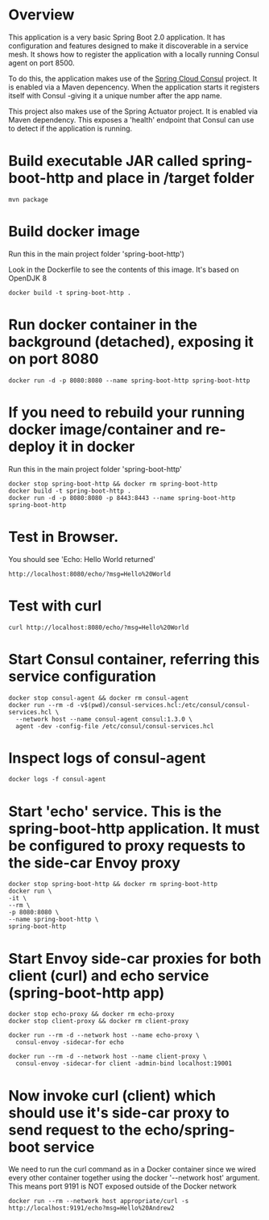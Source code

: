 # Overview

This application is a very basic Spring Boot 2.0 application.  It has configuration and features designed to make it discoverable in a service mesh.
It shows how to register the application with a locally running Consul agent on port 8500.  

To do this, the application makes use of the [Spring Cloud Consul](http://cloud.spring.io/spring-cloud-consul/single/spring-cloud-consul.html) project.  It is enabled via a Maven depencency.  When the application starts it registers itself with Consul -giving it a unique number after the app name.

This project also makes use of the Spring Actuator project.  It is enabled via Maven dependency.  This exposes a 'health' endpoint that Consul can use to detect if the application is running. 

# Build executable JAR called spring-boot-http and place in /target folder

`mvn package`

# Build docker image
Run this in the main project folder 'spring-boot-http')

Look in the Dockerfile to see the contents of this image.  It's based on OpenDJK 8

`docker build -t spring-boot-http .`

# Run docker container in the background (detached), exposing it on port 8080

`docker run -d -p 8080:8080 --name spring-boot-http spring-boot-http`

# If you need to rebuild your running docker image/container and re-deploy it in docker
Run this in the main project folder 'spring-boot-http'

```
docker stop spring-boot-http && docker rm spring-boot-http
docker build -t spring-boot-http .
docker run -d -p 8080:8080 -p 8443:8443 --name spring-boot-http spring-boot-http
```

# Test in Browser.  
You should see 'Echo: Hello World returned'

`http://localhost:8080/echo/?msg=Hello%20World`

# Test with curl

`curl http://localhost:8080/echo/?msg=Hello%20World`

# Start Consul container, referring this service configuration

```
docker stop consul-agent && docker rm consul-agent
docker run --rm -d -v$(pwd)/consul-services.hcl:/etc/consul/consul-services.hcl \
  --network host --name consul-agent consul:1.3.0 \
  agent -dev -config-file /etc/consul/consul-services.hcl
```

# Inspect logs of consul-agent

`docker logs -f consul-agent`

# Start 'echo' service.  This is the spring-boot-http application.  It must be configured to proxy requests to the side-car Envoy proxy

```
docker stop spring-boot-http && docker rm spring-boot-http
docker run \
-it \
--rm \
-p 8080:8080 \
--name spring-boot-http \
spring-boot-http
```


# Start Envoy side-car proxies for both client (curl) and echo service (spring-boot-http app)

```
docker stop echo-proxy && docker rm echo-proxy
docker stop client-proxy && docker rm client-proxy

docker run --rm -d --network host --name echo-proxy \
  consul-envoy -sidecar-for echo

docker run --rm -d --network host --name client-proxy \
  consul-envoy -sidecar-for client -admin-bind localhost:19001
```

# Now invoke curl (client) which should use it's side-car proxy to send request to the echo/spring-boot service
We need to run the curl command as in a Docker container since we wired every other container together using the docker '--network host' argument.  This means port 9191 is NOT exposed outside of the Docker network

```
docker run --rm --network host appropriate/curl -s http://localhost:9191/echo?msg=Hello%20Andrew2
```

